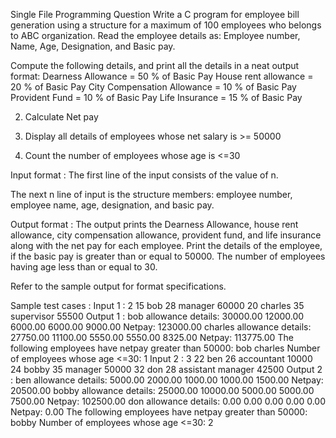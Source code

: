 Single File Programming Question
Write a C program for employee bill generation using a structure for a maximum of 100 employees who belongs to ABC organization. Read the employee details as: Employee number, Name, Age, Designation, and Basic pay.



Compute the following details, and print all the details in a neat output format:
 Dearness Allowance = 50 % of Basic Pay
 House rent allowance = 20 % of Basic Pay
 City Compensation Allowance = 10 % of Basic Pay
 Provident Fund = 10 % of Basic Pay
 Life Insurance = 15 % of Basic Pay


2. Calculate Net pay

3.	Display all details of employees whose net salary is >= 50000

4.	Count the number of employees whose age is <=30

Input format :
The first line of the input consists of the value of n.

The next n line of input is the structure members: employee number, employee name, age, designation, and basic pay.

Output format :
The output prints the Dearness Allowance, house rent allowance, city compensation allowance, provident fund, and life insurance along with the net pay for each employee.
Print the details of the employee, if the basic pay is greater than or equal to 50000.
The number of employees having age less than or equal to 30.


Refer to the sample output for format specifications.

Sample test cases :
Input 1 :
2
15 bob 28 manager 60000
20 charles 35 supervisor 55500
Output 1 :
bob allowance details:
30000.00 12000.00 6000.00 6000.00 9000.00
Netpay: 123000.00
charles allowance details:
27750.00 11100.00 5550.00 5550.00 8325.00
Netpay: 113775.00
The following employees have netpay greater than 50000:
bob
charles
Number of employees whose age <=30: 1
Input 2 :
3
22 ben 26 accountant 10000
24 bobby 35 manager 50000
32 don 28 assistant manager 42500
Output 2 :
ben allowance details:
5000.00 2000.00 1000.00 1000.00 1500.00
Netpay: 20500.00
bobby allowance details:
25000.00 10000.00 5000.00 5000.00 7500.00
Netpay: 102500.00
don allowance details:
0.00 0.00 0.00 0.00 0.00
Netpay: 0.00
The following employees have netpay greater than 50000:
bobby
Number of employees whose age <=30: 2